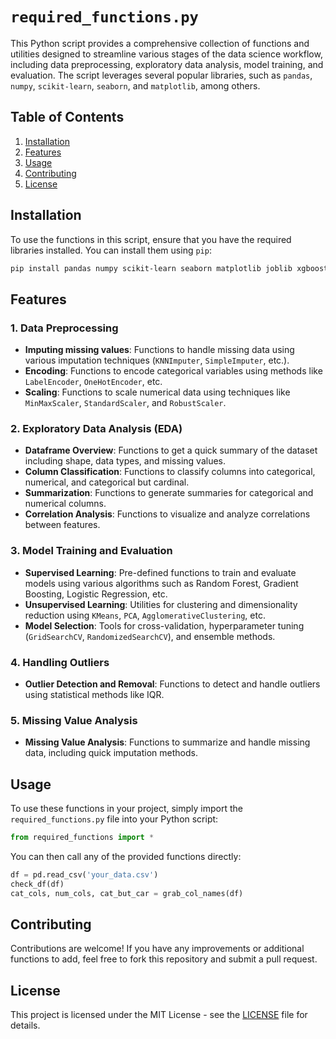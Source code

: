 # `required_functions.py`

This Python script provides a comprehensive collection of functions and utilities designed to streamline various stages of the data science workflow, including data preprocessing, exploratory data analysis, model training, and evaluation. The script leverages several popular libraries, such as `pandas`, `numpy`, `scikit-learn`, `seaborn`, and `matplotlib`, among others.

## Table of Contents
1. [Installation](#installation)
2. [Features](#features)
3. [Usage](#usage)
4. [Contributing](#contributing)
5. [License](#license)

## Installation

To use the functions in this script, ensure that you have the required libraries installed. You can install them using `pip`:

```bash
pip install pandas numpy scikit-learn seaborn matplotlib joblib xgboost lightgbm catboost
```

## Features

### 1. Data Preprocessing
- **Imputing missing values**: Functions to handle missing data using various imputation techniques (`KNNImputer`, `SimpleImputer`, etc.).
- **Encoding**: Functions to encode categorical variables using methods like `LabelEncoder`, `OneHotEncoder`, etc.
- **Scaling**: Functions to scale numerical data using techniques like `MinMaxScaler`, `StandardScaler`, and `RobustScaler`.

### 2. Exploratory Data Analysis (EDA)
- **Dataframe Overview**: Functions to get a quick summary of the dataset including shape, data types, and missing values.
- **Column Classification**: Functions to classify columns into categorical, numerical, and categorical but cardinal.
- **Summarization**: Functions to generate summaries for categorical and numerical columns.
- **Correlation Analysis**: Functions to visualize and analyze correlations between features.

### 3. Model Training and Evaluation
- **Supervised Learning**: Pre-defined functions to train and evaluate models using various algorithms such as Random Forest, Gradient Boosting, Logistic Regression, etc.
- **Unsupervised Learning**: Utilities for clustering and dimensionality reduction using `KMeans`, `PCA`, `AgglomerativeClustering`, etc.
- **Model Selection**: Tools for cross-validation, hyperparameter tuning (`GridSearchCV`, `RandomizedSearchCV`), and ensemble methods.

### 4. Handling Outliers
- **Outlier Detection and Removal**: Functions to detect and handle outliers using statistical methods like IQR.

### 5. Missing Value Analysis
- **Missing Value Analysis**: Functions to summarize and handle missing data, including quick imputation methods.

## Usage

To use these functions in your project, simply import the `required_functions.py` file into your Python script:

```python
from required_functions import *
```

You can then call any of the provided functions directly:

```python
df = pd.read_csv('your_data.csv')
check_df(df)
cat_cols, num_cols, cat_but_car = grab_col_names(df)
```

## Contributing

Contributions are welcome! If you have any improvements or additional functions to add, feel free to fork this repository and submit a pull request.

## License

This project is licensed under the MIT License - see the [LICENSE](LICENSE) file for details.
